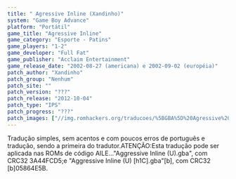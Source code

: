 ```yaml
---
title: " Agressive Inline (Xandinho)"
system: "Game Boy Advance"
platform: "Portátil"
game_title: "Agressive Inline"
game_category: "Esporte - Patins"
game_players: "1-2"
game_developer: "Full Fat"
game_publisher: "Acclaim Entertainment"
game_release_date: "2002-08-27 (americana) e 2002-09-02 (européia)"
patch_author: "Xandinho"
patch_group: "Nenhum"
patch_site: ""
patch_version: "???"
patch_release: "2012-10-04"
patch_type: "IPS"
patch_progress: "???"
patch_images: ["//img.romhackers.org/traducoes/%5BGBA%5D%20Agressive%20Inline%20-%20Xandinho%20-%201.png","//img.romhackers.org/traducoes/%5BGBA%5D%20Agressive%20Inline%20-%20Xandinho%20-%202.png","//img.romhackers.org/traducoes/%5BGBA%5D%20Agressive%20Inline%20-%20Xandinho%20-%203.png"]
---
```

Tradução simples, sem acentos e com poucos erros de português e tradução, sendo a primeira do tradutor.ATENÇÃO:Esta tradução pode ser aplicada nas ROMs de código AILE..."Aggressive Inline (U).gba", com CRC32 3A44FCD5;e "Aggressive Inline (U) [h1C].gba"[b], com CRC32 [b]05864E5B.